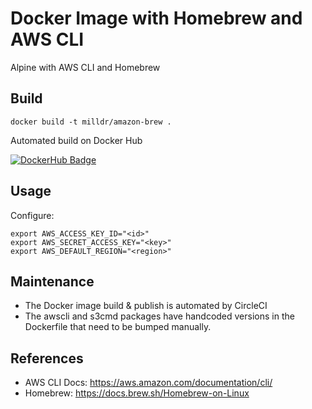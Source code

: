# Docker Image with Homebrew and AWS CLI 

Alpine with AWS CLI and Homebrew

## Build

```
docker build -t milldr/amazon-brew .
```

Automated build on Docker Hub

[![DockerHub Badge](http://dockeri.co/image/milldr/amazon-brew)](https://hub.docker.com/r/milldr/amazon-brew/)

## Usage

Configure:

```
export AWS_ACCESS_KEY_ID="<id>"
export AWS_SECRET_ACCESS_KEY="<key>"
export AWS_DEFAULT_REGION="<region>"
```

## Maintenance

- The Docker image build & publish is automated by CircleCI 
- The awscli and s3cmd packages have handcoded versions in the Dockerfile that need to be bumped manually.

## References

- AWS CLI Docs: https://aws.amazon.com/documentation/cli/
- Homebrew: https://docs.brew.sh/Homebrew-on-Linux

